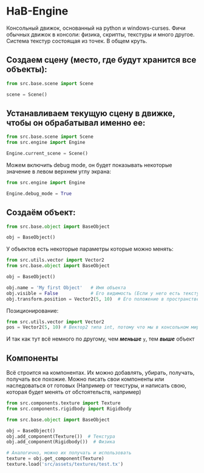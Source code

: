 # HaB-Engine
Консольный движок, основанный на python и windows-curses.
Фичи обычных движок в консоли: физика, скрипты, текстуры и много другое.
Система текстур состоящая из точек. В общем круть.


## Создаем сцену (место, где будут хранится все объекты):
```python
from src.base.scene import Scene

scene = Scene()
```

## Устанавливаем текущую сцену в движке, чтобы он обрабатывал именно ее:
```python
from src.base.scene import Scene
from src.engine import Engine

Engine.current_scene = Scene()
```

Можем включить debug mode, он будет показывать некоторые значение в левом верхнем углу экрана:
```python
from src.engine import Engine

Engine.debug_mode = True
```

## Создаём объект:
```python
from src.base.object import BaseObject

obj = BaseObject()
```

У объектов есть некоторые параметры которые можно менять:
```python
from src.utils.vector import Vector2
from src.base.object import BaseObject

obj = BaseObject()

obj.name = 'My first Object'   # Имя объекта
obj.visible = False            # Его видимость (Если у него есть текстура конечно)
obj.transform.position = Vector2(5, 10)  # Его положение в пространстве
```
Позиционирование:
```python
from src.utils.vector import Vector2
pos = Vector2(5, 10) # Вектор2 типа int, потому что мы в консольном мире
```
И так как тут всё немного по другому, чем ***меньше*** `y`, тем ***выше*** объект


## Компоненты
Всё строится на компонентах. 
Их можно добавлять, убирать, получать, получать все похожие.
Можно писать свои компоненты или наследоваться от готовых 
(Например от текстуры, и написать свою, которая будет менять от обстоятельств, например)

```python
from src.components.texture import Texture
from src.components.rigidbody import Rigidbody

from src.base.object import BaseObject

obj = BaseObject()
obj.add_component(Texture())  # Текстура
obj.add_component(Rigidbody())  # Физика

# Аналогично, можно их получать и использовать
texture = obj.get_component(Texture)
texture.load('src/assets/textures/test.tx')
```